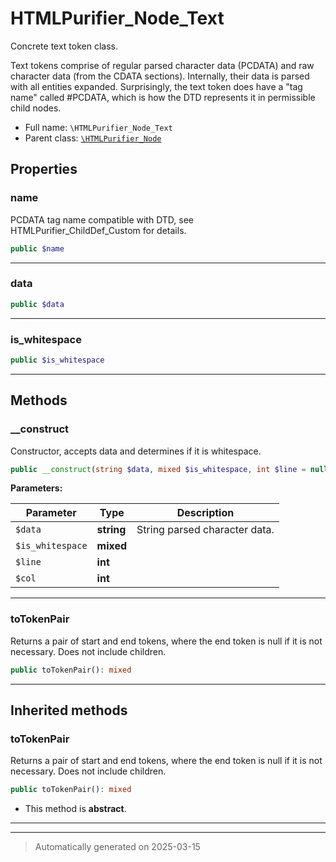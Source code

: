 
# HTMLPurifier_Node_Text

Concrete text token class.

Text tokens comprise of regular parsed character data (PCDATA) and raw
character data (from the CDATA sections). Internally, their
data is parsed with all entities expanded. Surprisingly, the text token
does have a "tag name" called #PCDATA, which is how the DTD represents it
in permissible child nodes.

* Full name: `\HTMLPurifier_Node_Text`
* Parent class: [`\HTMLPurifier_Node`](./HTMLPurifier_Node.md)



## Properties


### name

PCDATA tag name compatible with DTD, see
HTMLPurifier_ChildDef_Custom for details.

```php
public $name
```






***

### data



```php
public $data
```






***

### is_whitespace



```php
public $is_whitespace
```






***

## Methods


### __construct

Constructor, accepts data and determines if it is whitespace.

```php
public __construct(string $data, mixed $is_whitespace, int $line = null, int $col = null): mixed
```








**Parameters:**

| Parameter | Type | Description |
|-----------|------|-------------|
| `$data` | **string** | String parsed character data. |
| `$is_whitespace` | **mixed** |  |
| `$line` | **int** |  |
| `$col` | **int** |  |





***

### toTokenPair

Returns a pair of start and end tokens, where the end token
is null if it is not necessary. Does not include children.

```php
public toTokenPair(): mixed
```












***


## Inherited methods


### toTokenPair

Returns a pair of start and end tokens, where the end token
is null if it is not necessary. Does not include children.

```php
public toTokenPair(): mixed
```




* This method is **abstract**.







***


***
> Automatically generated on 2025-03-15
